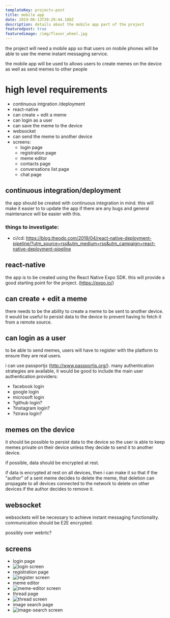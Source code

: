 ```yaml
---
templateKey: projects-post
title: mobile app
date: 2019-06-13T20:29:44.188Z
description: details about the mobile app part of the project
featuredpost: true
featuredimage: /img/flavor_wheel.jpg
---
```

the project will need a mobile app so that users on mobile phones will be able to use the meme instant messaging service.

the mobile app will be used to allows users to create memes on the device as well as send memes to other people

# high level requirements

* continuous intgration
  /deployment
* react-native
* can create + edit a meme
* can login as a user
* can save the meme to the device
* websocket
* can send the meme to another device
* screens:
  * login page
  * registration page
  * meme editor
  * contacts page
  * conversations list page
  * chat page

## continuous integration/deployment

the app should be created with continuous integration in mind. this will make it easier to to update the app if there are any bugs and general maintenance will be easier with this.

### things to investigate:

* ci/cd: <https://blog.theodo.com/2019/04/react-native-deployment-pipeline/?utm_source=rss&utm_medium=rss&utm_campaign=react-native-deployment-pipeline>

## react-native

the app is to be created using the React Native Expo SDK. this will provide a good starting point for the project. (<https://expo.io/>)

## can create + edit a meme

there needs to be the ability to create a meme to be sent to another device. it would be useful to persist data to the device to prevent having to fetch it from a remote source.

## can login as a user

to be able to send memes, users will have to register with the platform to ensure they are real users.

i can use passportjs (<http://www.passportjs.org/>). many authentication strategies are available, it would be good to include the main user authentication providers:

* facebook login
* google login
* microsoft login
* ?github login?
* ?instagram login?
* ?strava login?

## memes on the device

it should be possible to persist data to the device so the user is able to keep memes private on their device unless they decide to send it to another device.

if possible, data should be encrypted at rest. 

if data is encrypted at rest on all devices, then i can make it so that if the "author" of a sent meme decides to delete the meme, that deletion can propagate to all devices connected to the network to delete on other devices if the author decides to remove it.

## websocket

websockets will be necessary to achieve instant messaging functionality. communication should be E2E encrypted.

possibly over webrtc?

## screens

* login page
* ![login screen](/img/glitr-app-login.jpeg "login screen")
* registration page
* ![register screen](/img/glitr-app-register.jpeg "register screen")
* meme editor
* ![meme-editor screen](/img/glitr-app-meme-editor.jpeg "meme-editor screen")
* thread page
* ![thread screen](/img/glitr-app-thread.jpeg "thread screen")
* image search page
* ![image-search screen](/img/glitr-app-image-search.jpeg "image-search screen")
